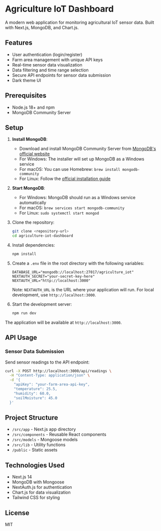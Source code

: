 # Agriculture IoT Dashboard

A modern web application for monitoring agricultural IoT sensor data. Built with Next.js, MongoDB, and Chart.js.

## Features

- User authentication (login/register)
- Farm area management with unique API keys
- Real-time sensor data visualization
- Data filtering and time range selection
- Secure API endpoints for sensor data submission
- Dark theme UI

## Prerequisites

- Node.js 18+ and npm
- MongoDB Community Server

## Setup

1. **Install MongoDB**:
   - Download and install MongoDB Community Server from [MongoDB's official website](https://www.mongodb.com/try/download/community)
   - For Windows: The installer will set up MongoDB as a Windows service
   - For macOS: You can use Homebrew: `brew install mongodb-community`
   - For Linux: Follow the [official installation guide](https://www.mongodb.com/docs/manual/administration/install-on-linux/)

2. **Start MongoDB**:
   - For Windows: MongoDB should run as a Windows service automatically
   - For macOS: `brew services start mongodb-community`
   - For Linux: `sudo systemctl start mongod`

3. Clone the repository:
   ```bash
   git clone <repository-url>
   cd agriculture-iot-dashboard
   ```

4. Install dependencies:
   ```bash
   npm install
   ```

5. Create a `.env` file in the root directory with the following variables:
   ```
   DATABASE_URL="mongodb://localhost:27017/agriculture_iot"
   NEXTAUTH_SECRET="your-secret-key-here"
   NEXTAUTH_URL="http://localhost:3000"
   ```
   Note: `NEXTAUTH_URL` is the URL where your application will run. For local development, use `http://localhost:3000`.

6. Start the development server:
   ```bash
   npm run dev
   ```

The application will be available at `http://localhost:3000`.

## API Usage

### Sensor Data Submission

Send sensor readings to the API endpoint:

```bash
curl -X POST http://localhost:3000/api/readings \
  -H "Content-Type: application/json" \
  -d '{
    "apiKey": "your-farm-area-api-key",
    "temperature": 25.5,
    "humidity": 60.0,
    "soilMoisture": 45.0
  }'
```

## Project Structure

- `/src/app` - Next.js app directory
- `/src/components` - Reusable React components
- `/src/models` - Mongoose models
- `/src/lib` - Utility functions
- `/public` - Static assets

## Technologies Used

- Next.js 14
- MongoDB with Mongoose
- NextAuth.js for authentication
- Chart.js for data visualization
- Tailwind CSS for styling

## License

MIT
